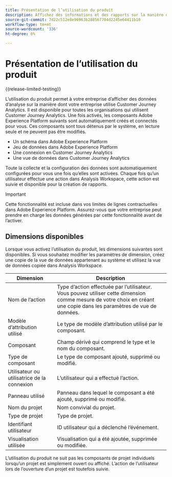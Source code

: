 ```yaml
---
title: Présentation de l’utilisation du produit
description: Affichez des informations et des rapports sur la manière dont votre entreprise utilise Customer Journey Analytics.
source-git-commit: 7d22c512e8e96963b288567704d2245e64411b10
workflow-type: tm+mt
source-wordcount: '336'
ht-degree: 6%

---
```


# Présentation de l’utilisation du produit

{{release-limited-testing}}

L’utilisation du produit permet à votre entreprise d’afficher des données d’analyse sur la manière dont votre entreprise utilise Customer Journey Analytics. Il est disponible pour toutes les organisations qui utilisent Customer Journey Analytics. Une fois activés, les composants Adobe Experience Platform suivants sont automatiquement créés et connectés pour vous. Ces composants sont tous détenus par le système, en lecture seule et ne peuvent pas être modifiés.

* Un schéma dans Adobe Experience Platform
* Jeu de données dans Adobe Experience Platform
* Une connexion en Customer Journey Analytics
* Une vue de données dans Customer Journey Analytics

Toute la collecte et la configuration des données sont automatiquement configurées pour vous une fois qu’elles sont activées. Chaque fois qu’un utilisateur effectue une action dans Analysis Workspace, cette action est suivie et disponible pour la création de rapports.

>[!IMPORTANT]
>
>Cette fonctionnalité est incluse dans vos limites de lignes contractuelles dans Adobe Experience Platform. Assurez-vous que votre entreprise peut prendre en charge les données générées par cette fonctionnalité avant de l’activer.

## Dimensions disponibles

Lorsque vous activez l’utilisation du produit, les dimensions suivantes sont disponibles. Si vous souhaitez modifier les paramètres de dimension, créez une copie de la vue de données appartenant au système et utilisez la vue de données copiée dans Analysis Workspace.

| Dimension | Description |
| --- | --- |
| Nom de l’action | Type d’action effectuée par l’utilisateur. Vous pouvez utiliser cette dimension comme mesure de votre choix en créant une copie dans les paramètres de vue de données. |
| Modèle d’attribution utilisé | Le type de modèle d’attribution utilisé par le composant. |
| Composant | Champ dérivé qui comprend le type et le nom du composant. |
| Type de composant | Le type de composant ajouté, supprimé ou modifié. |
| Utilisateur ou utilisatrice de la connexion | L’utilisateur qui a effectué l’action. |
| Panneau utilisé | Panneau dans lequel le composant a été ajouté, supprimé ou modifié. |
| Nom du projet | Nom convivial du projet. |
| Type de projet | Type de projet. |
| Identifiant utilisateur | ID utilisateur qui a déclenché l’événement. |
| Visualisation utilisée | Visualisation qui a été ajoutée, supprimée ou modifiée. |

L’utilisation du produit ne suit pas les composants de projet individuels lorsqu’un projet est simplement ouvert ou affiché. L’action de l’utilisateur lors de l’ouverture d’un projet est toutefois suivie.
